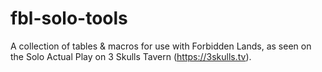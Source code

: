 # fbl-solo-tools
A collection of tables &amp; macros for use with Forbidden Lands, as seen on the Solo Actual Play on 3 Skulls Tavern (https://3skulls.tv).
